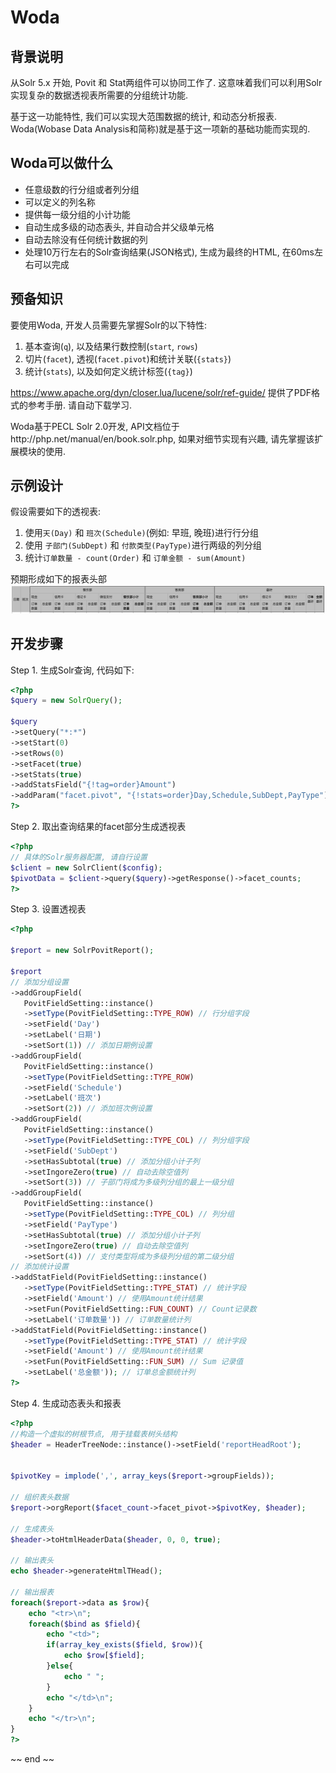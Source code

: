 # Woda
## 背景说明
从Solr 5.x 开始, Povit 和 Stat两组件可以协同工作了. 这意味着我们可以利用Solr实现复杂的数据透视表所需要的分组统计功能. 

基于这一功能特性, 我们可以实现大范围数据的统计, 和动态分析报表. Woda(Wobase Data Analysis和简称)就是基于这一项新的基础功能而实现的.

## Woda可以做什么
* 任意级数的行分组或者列分组
* 可以定义的列名称
* 提供每一级分组的小计功能
* 自动生成多级的动态表头, 并自动合并父级单元格
* 自动去除没有任何统计数据的列
* 处理10万行左右的Solr查询结果(JSON格式), 生成为最终的HTML, 在60ms左右可以完成

## 预备知识
要使用Woda, 开发人员需要先掌握Solr的以下特性:
1. 基本查询(`q`), 以及结果行数控制(`start`, `rows`)
2. 切片(`facet`), 透视(`facet.pivot`)和统计关联(`{stats}`)
3. 统计(`stats`), 以及如何定义统计标签(`{tag}`)

https://www.apache.org/dyn/closer.lua/lucene/solr/ref-guide/ 提供了PDF格式的参考手册. 请自动下载学习.

Woda基于PECL Solr 2.0开发, API文档位于http://php.net/manual/en/book.solr.php, 如果对细节实现有兴趣, 请先掌握该扩展模块的使用.

## 示例设计

假设需要如下的透视表:
1. 使用`天(Day)` 和 `班次(Schedule)`(例如: 早班, 晚班)进行行分组
2. 使用 `子部门(SubDept)` 和 `付款类型(PayType)`进行两级的列分组
3. 统计`订单数量 - count(Order)` 和 `订单金额 - sum(Amount)`

预期形成如下的报表头部
![表头](example_rpt_head.png)

## 开发步骤

Step 1. 生成Solr查询, 代码如下:

~~~php
<?php
$query = new SolrQuery();

$query
->setQuery("*:*")
->setStart(0)
->setRows(0)
->setFacet(true)
->setStats(true)
->addStatsField("{!tag=order}Amount")
->addParam("facet.pivot", "{!stats=order}Day,Schedule,SubDept,PayType");
?>
~~~

Step 2. 取出查询结果的facet部分生成透视表

~~~php
<?php
// 具体的Solr服务器配置, 请自行设置
$client = new SolrClient($config);
$pivotData = $client->query($query)->getResponse()->facet_counts;
?>
~~~

Step 3. 设置透视表

~~~php
<?php

$report = new SolrPovitReport();

$report
// 添加分组设置
->addGroupField(
   PovitFieldSetting::instance()
   ->setType(PovitFieldSetting::TYPE_ROW) // 行分组字段
   ->setField('Day')
   ->setLabel('日期')
   ->setSort(1)) // 添加日期例设置
->addGroupField(
   PovitFieldSetting::instance()
   ->setType(PovitFieldSetting::TYPE_ROW)
   ->setField('Schedule')
   ->setLabel('班次')
   ->setSort(2)) // 添加班次例设置
->addGroupField(
   PovitFieldSetting::instance()
   ->setType(PovitFieldSetting::TYPE_COL) // 列分组字段
   ->setField('SubDept')
   ->setHasSubtotal(true) // 添加分组小计子列
   ->setIngoreZero(true) // 自动去除空值列
   ->setSort(3)) // 子部门将成为多级列分组的最上一级分组
->addGroupField(
   PovitFieldSetting::instance()
   ->setType(PovitFieldSetting::TYPE_COL) // 列分组
   ->setField('PayType')
   ->setHasSubtotal(true) // 添加分组小计子列
   ->setIngoreZero(true) // 自动去除空值列
   ->setSort(4)) // 支付类型将成为多级列分组的第二级分组
// 添加统计设置
->addStatField(PovitFieldSetting::instance()
   ->setType(PovitFieldSetting::TYPE_STAT) // 统计字段
   ->setField('Amount') // 使用Amount统计结果
   ->setFun(PovitFieldSetting::FUN_COUNT) // Count记录数
   ->setLabel('订单数量')) // 订单数量统计列
->addStatField(PovitFieldSetting::instance()
   ->setType(PovitFieldSetting::TYPE_STAT) // 统计字段
   ->setField('Amount') // 使用Amount统计结果
   ->setFun(PovitFieldSetting::FUN_SUM) // Sum 记录值
   ->setLabel('总金额')); // 订单总金额统计列
?>
~~~

Step 4. 生成动态表头和报表

~~~php
<?php
//构造一个虚拟的树根节点, 用于挂载表树头结构
$header = HeaderTreeNode::instance()->setField('reportHeadRoot');


$pivotKey = implode(',', array_keys($report->groupFields));

// 组织表头数据 
$report->orgReport($facet_count->facet_pivot->$pivotKey, $header);

// 生成表头
$header->toHtmlHeaderData($header, 0, 0, true);

// 输出表头
echo $header->generateHtmlTHead();

// 输出报表
foreach($report->data as $row){
    echo "<tr>\n";
    foreach($bind as $field){
        echo "<td>";
        if(array_key_exists($field, $row)){
            echo $row[$field];
        }else{
            echo " ";
        }
        echo "</td>\n";
    }
    echo "</tr>\n";
}
?>
~~~


~~ end ~~